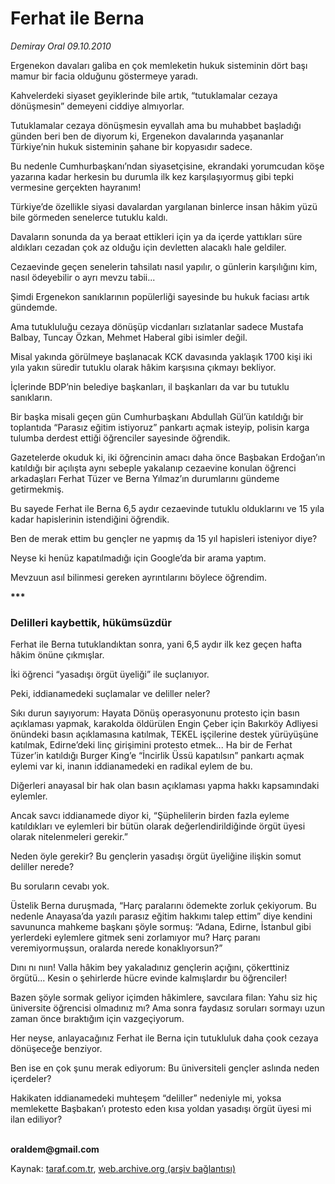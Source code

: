 # Ferhat ile Berna 

*Demiray Oral 09.10.2010*

<div class="yazi"><p>Ergenekon davaları galiba en çok memleketin hukuk sisteminin dört başı mamur bir facia olduğunu göstermeye yaradı.</p>
<p>Kahvelerdeki siyaset geyiklerinde bile artık, “tutuklamalar cezaya dönüşmesin” demeyeni ciddiye almıyorlar.</p>
<p>Tutuklamalar cezaya dönüşmesin eyvallah ama bu muhabbet başladığı günden beri ben de diyorum ki, Ergenekon davalarında yaşananlar Türkiye’nin hukuk sisteminin şahane bir kopyasıdır sadece.</p>
<p>Bu nedenle Cumhurbaşkanı’ndan siyasetçisine, ekrandaki yorumcudan köşe yazarına kadar herkesin bu durumla ilk kez karşılaşıyormuş gibi tepki vermesine gerçekten hayranım!</p>
<p>Türkiye’de özellikle siyasi davalardan yargılanan binlerce insan hâkim yüzü bile görmeden senelerce tutuklu kaldı.</p>
<p>Davaların sonunda da ya beraat ettikleri için ya da içerde yattıkları süre aldıkları cezadan çok az olduğu için devletten alacaklı hale geldiler.</p>
<p>Cezaevinde geçen senelerin tahsilatı nasıl yapılır, o günlerin karşılığını kim, nasıl ödeyebilir o ayrı mevzu tabii...</p>
<p>Şimdi Ergenekon sanıklarının popülerliği sayesinde bu hukuk faciası artık gündemde.</p>
<p>Ama tutukluluğu cezaya dönüşüp vicdanları sızlatanlar sadece Mustafa Balbay, Tuncay Özkan, Mehmet Haberal gibi isimler değil.</p>
<p>Misal yakında görülmeye başlanacak KCK davasında yaklaşık 1700 kişi iki yıla yakın süredir tutuklu olarak hâkim karşısına çıkmayı bekliyor.</p>
<p>İçlerinde BDP’nin belediye başkanları, il başkanları da var bu tutuklu sanıkların.</p>
<p>Bir başka misali geçen gün Cumhurbaşkanı Abdullah Gül’ün katıldığı bir toplantıda “Parasız eğitim istiyoruz” pankartı açmak isteyip, polisin karga tulumba derdest ettiği öğrenciler sayesinde öğrendik.</p>
<p>Gazetelerde okuduk ki, iki öğrencinin amacı daha önce Başbakan Erdoğan’ın katıldığı bir açılışta aynı sebeple yakalanıp cezaevine konulan öğrenci arkadaşları Ferhat Tüzer ve Berna Yılmaz’ın durumlarını gündeme getirmekmiş.</p>
<p>Bu sayede Ferhat ile Berna 6,5 aydır cezaevinde tutuklu olduklarını ve 15 yıla kadar hapislerinin istendiğini öğrendik.</p>
<p>Ben de merak ettim bu gençler ne yapmış da 15 yıl hapisleri isteniyor diye?</p>
<p>Neyse ki henüz kapatılmadığı için Google’da bir arama yaptım.</p>
<p>Mevzuun asıl bilinmesi gereken ayrıntılarını böylece öğrendim.</p>
<p><b>***</b></p>
<h3>Delilleri kaybettik, hükümsüzdür</h3>
<p>Ferhat ile Berna tutuklandıktan sonra, yani 6,5 aydır ilk kez geçen hafta hâkim önüne çıkmışlar.</p>
<p>İki öğrenci “yasadışı örgüt üyeliği” ile suçlanıyor.</p>
<p>Peki, iddianamedeki suçlamalar ve deliller neler?</p>
<p>Sıkı durun sayıyorum: Hayata Dönüş operasyonunu protesto için basın açıklaması yapmak, karakolda öldürülen Engin Çeber için Bakırköy Adliyesi önündeki basın açıklamasına katılmak, TEKEL işçilerine destek yürüyüşüne katılmak, Edirne’deki linç girişimini protesto etmek... Ha bir de Ferhat Tüzer’in katıldığı Burger King’e “İncirlik Üssü kapatılsın” pankartı açmak eylemi var ki, inanın iddianamedeki en radikal eylem de bu.</p>
<p>Diğerleri anayasal bir hak olan basın açıklaması yapma hakkı kapsamındaki eylemler.</p>
<p>Ancak savcı iddianamede diyor ki, “Şüphelilerin birden fazla eyleme katıldıkları ve eylemleri bir bütün olarak değerlendirildiğinde örgüt üyesi olarak nitelenmeleri gerekir.”</p>
<p>Neden öyle gerekir? Bu gençlerin yasadışı örgüt üyeliğine ilişkin somut deliller nerede?</p>
<p>Bu soruların cevabı yok.</p>
<p>Üstelik Berna duruşmada, “Harç paralarını ödemekte zorluk çekiyorum. Bu nedenle Anayasa’da yazılı parasız eğitim hakkımı talep ettim” diye kendini savununca mahkeme başkanı şöyle sormuş: “Adana, Edirne, İstanbul gibi yerlerdeki eylemlere gitmek seni zorlamıyor mu? Harç paranı veremiyormuşsun, oralarda nerede konaklıyorsun?”</p>
<p>Dını nı nıın! Valla hâkim bey yakaladınız gençlerin açığını, çökerttiniz örgütü... Kesin o şehirlerde hücre evinde kalmışlardır bu öğrenciler!</p>
<p>Bazen şöyle sormak geliyor içimden hâkimlere, savcılara filan: Yahu siz hiç üniversite öğrencisi olmadınız mı? Ama sonra faydasız soruları sormayı uzun zaman önce bıraktığım için vazgeçiyorum.</p>
<p>Her neyse, anlayacağınız Ferhat ile Berna için tutukluluk daha çook cezaya dönüşeceğe benziyor.</p>
<p>Ben ise en çok şunu merak ediyorum: Bu üniversiteli gençler aslında neden içerdeler?</p>
<p>Hakikaten iddianamedeki muhteşem “deliller” nedeniyle mi, yoksa memlekette Başbakan’ı protesto eden kısa yoldan yasadışı örgüt üyesi mi ilan ediliyor? </p>
<p><b><br/>oraldem@gmail.com</b></p></div>

Kaynak: [taraf.com.tr](http://www.taraf.com.tr:80/demiray-oral/makale-ferhat-ile-berna.htm), [web.archive.org (arşiv bağlantısı)](http://web.archive.org/web/20101010195141/http://www.taraf.com.tr:80/demiray-oral/makale-ferhat-ile-berna.htm)
